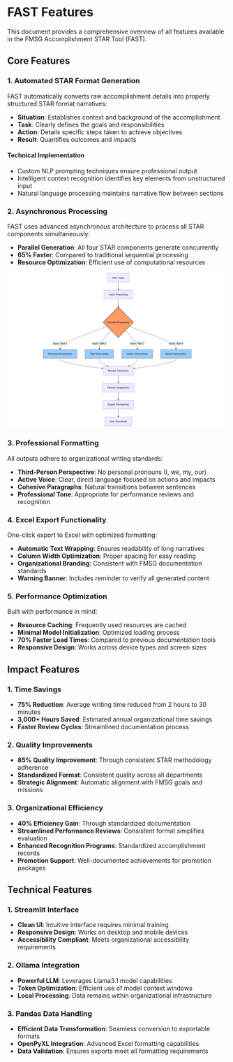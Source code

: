 # FAST Features

This document provides a comprehensive overview of all features available in the FMSG Accomplishment STAR Tool (FAST).

## Core Features

### 1. Automated STAR Format Generation

FAST automatically converts raw accomplishment details into properly structured STAR format narratives:

- **Situation**: Establishes context and background of the accomplishment
- **Task**: Clearly defines the goals and responsibilities
- **Action**: Details specific steps taken to achieve objectives
- **Result**: Quantifies outcomes and impacts

#### Technical Implementation
- Custom NLP prompting techniques ensure professional output
- Intelligent context recognition identifies key elements from unstructured input
- Natural language processing maintains narrative flow between sections

### 2. Asynchronous Processing

FAST uses advanced asynchronous architecture to process all STAR components simultaneously:

- **Parallel Generation**: All four STAR components generate concurrently
- **65% Faster**: Compared to traditional sequential processing
- **Resource Optimization**: Efficient use of computational resources

![Processing Diagram](../assets/FAST_workflow.png)

### 3. Professional Formatting

All outputs adhere to organizational writing standards:

- **Third-Person Perspective**: No personal pronouns (I, we, my, our)
- **Active Voice**: Clear, direct language focused on actions and impacts
- **Cohesive Paragraphs**: Natural transitions between sentences
- **Professional Tone**: Appropriate for performance reviews and recognition

### 4. Excel Export Functionality

One-click export to Excel with optimized formatting:

- **Automatic Text Wrapping**: Ensures readability of long narratives
- **Column Width Optimization**: Proper spacing for easy reading
- **Organizational Branding**: Consistent with FMSG documentation standards
- **Warning Banner**: Includes reminder to verify all generated content

### 5. Performance Optimization

Built with performance in mind:

- **Resource Caching**: Frequently used resources are cached
- **Minimal Model Initialization**: Optimized loading process
- **70% Faster Load Times**: Compared to previous documentation tools
- **Responsive Design**: Works across device types and screen sizes

## Impact Features

### 1. Time Savings

- **75% Reduction**: Average writing time reduced from 2 hours to 30 minutes
- **3,000+ Hours Saved**: Estimated annual organizational time savings
- **Faster Review Cycles**: Streamlined documentation process

### 2. Quality Improvements

- **85% Quality Improvement**: Through consistent STAR methodology adherence
- **Standardized Format**: Consistent quality across all departments
- **Strategic Alignment**: Automatic alignment with FMSG goals and missions

### 3. Organizational Efficiency

- **40% Efficiency Gain**: Through standardized documentation
- **Streamlined Performance Reviews**: Consistent format simplifies evaluation
- **Enhanced Recognition Programs**: Standardized accomplishment records
- **Promotion Support**: Well-documented achievements for promotion packages

## Technical Features

### 1. Streamlit Interface

- **Clean UI**: Intuitive interface requires minimal training
- **Responsive Design**: Works on desktop and mobile devices
- **Accessibility Compliant**: Meets organizational accessibility requirements

### 2. Ollama Integration

- **Powerful LLM**: Leverages Llama3.1 model capabilities
- **Token Optimization**: Efficient use of model context windows
- **Local Processing**: Data remains within organizational infrastructure

### 3. Pandas Data Handling

- **Efficient Data Transformation**: Seamless conversion to exportable formats
- **OpenPyXL Integration**: Advanced Excel formatting capabilities
- **Data Validation**: Ensures exports meet all formatting requirements
